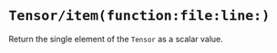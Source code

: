 # ``Tensor/item(function:file:line:)``

Return the single element of the `Tensor` as a scalar value.